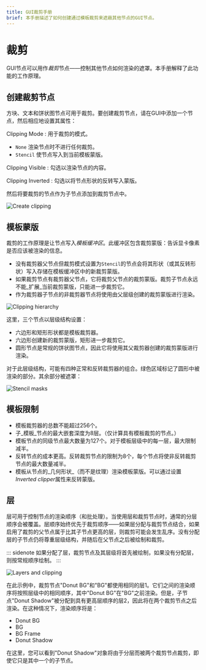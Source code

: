 ```yaml
---
title: GUI裁剪手册
brief: 本手册描述了如何创建通过模板裁剪来遮蔽其他节点的GUI节点。
---
```


# 裁剪

GUI节点可以用作*裁剪*节点——控制其他节点如何渲染的遮罩。本手册解释了此功能的工作原理。

## 创建裁剪节点

方块、文本和饼状图节点可用于裁剪。要创建裁剪节点，请在GUI中添加一个节点，然后相应地设置其属性：

Clipping Mode
: 用于裁剪的模式。
  - `None` 渲染节点时不进行任何裁剪。
  - `Stencil` 使节点写入到当前模板蒙版。

Clipping Visible
: 勾选以渲染节点的内容。

Clipping Inverted
: 勾选以将节点形状的反转写入蒙版。

然后将要裁剪的节点作为子节点添加到裁剪节点中。

![Create clipping](images/gui-clipping/create.png)

## 模板蒙版

裁剪的工作原理是让节点写入*模板缓冲区*。此缓冲区包含裁剪蒙版：告诉显卡像素是否应该被渲染的信息。

- 没有裁剪器父节点但裁剪模式设置为`Stencil`的节点会将其形状（或其反转形状）写入存储在模板缓冲区中的新裁剪蒙版。
- 如果裁剪节点有裁剪器父节点，它将裁剪父节点的裁剪蒙版。裁剪子节点永远不能_扩展_当前裁剪蒙版，只能进一步裁剪它。
- 作为裁剪器子节点的非裁剪器节点将使用由父层级创建的裁剪蒙版进行渲染。

![Clipping hierarchy](images/gui-clipping/setup.png)

这里，三个节点以层级结构设置：

- 六边形和矩形形状都是模板裁剪器。
- 六边形创建新的裁剪蒙版，矩形进一步裁剪它。
- 圆形节点是常规的饼状图节点，因此它将使用其父裁剪器创建的裁剪蒙版进行渲染。

对于此层级结构，可能有四种正常和反转裁剪器的组合。绿色区域标记了圆形中被渲染的部分。其余部分被遮罩：

![Stencil masks](images/gui-clipping/modes.png)

## 模板限制

- 模板裁剪器的总数不能超过256个。
- 子_模板_节点的最大嵌套深度为8层。（仅计算具有模板裁剪的节点。）
- 模板节点的同级节点最大数量为127个。对于模板层级中的每一层，最大限制减半。
- 反转节点的成本更高。反转裁剪节点的限制为8个，每个节点将使非反转裁剪节点的最大数量减半。
- 模板从节点的_几何形状_（而不是纹理）渲染模板蒙版。可以通过设置*Inverted clipper*属性来反转蒙版。


## 层

层可用于控制节点的渲染顺序（和批处理）。当使用层和裁剪节点时，通常的分层顺序会被覆盖。层顺序始终优先于裁剪顺序——如果层分配与裁剪节点结合，如果启用了裁剪的父节点属于比其子节点更高的层，则裁剪可能会发生乱序。没有分配层的子节点仍将尊重层级结构，并随后在父节点之后被绘制和裁剪。

::: sidenote
如果分配了层，裁剪节点及其层级将首先被绘制，如果没有分配层，则按常规顺序绘制。
:::

![Layers and clipping](images/gui-clipping/layers.png)

在此示例中，裁剪节点"Donut BG"和"BG"都使用相同的层1。它们之间的渲染顺序将按照层级中的相同顺序，其中"Donut BG"在"BG"之前渲染。但是，子节点"Donut Shadow"被分配到具有更高层顺序的层2，因此将在两个裁剪节点之后渲染。在这种情况下，渲染顺序将是：

- Donut BG
- BG
- BG Frame
- Donut Shadow

在这里，您可以看到"Donut Shadow"对象将由于分层而被两个裁剪节点裁剪，即使它只是其中一个的子节点。

